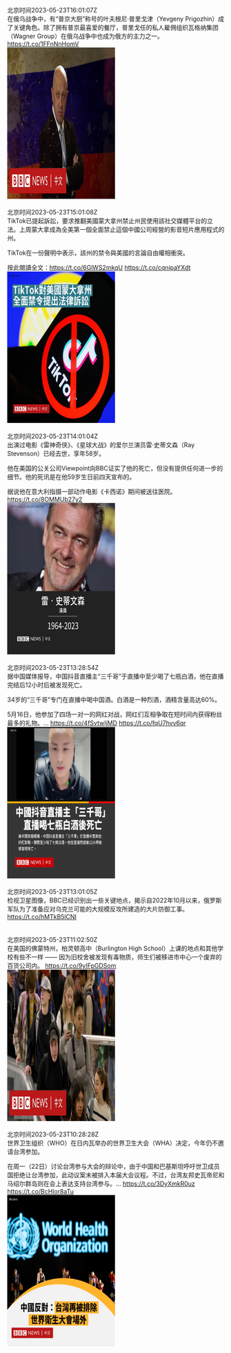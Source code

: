 北京时间2023-05-23T16:01:07Z<br>在俄乌战争中，有“普京大厨”称号的叶夫根尼·普里戈津（Yevgeny Prigozhin）成了关键角色。除了拥有普京最喜爱的餐厅，普里戈任的私人雇佣组织瓦格纳集团（Wagner Group）在俄乌战争中也成为俄方的主力之一。 https://t.co/1FFnNnHomV<br><img src='/temp/video/2023/u-Month-5/c-Day-23/bbcchinese/1660918769420574723_0.jpg' width='250' height='350'><br><br>北京时间2023-05-23T15:01:08Z<br>TikTok已提起訴訟，要求推翻美國蒙大拿州禁止州民使用該社交媒體平台的立法。上周蒙大拿成為全美第一個全面禁止這個中國公司經營的影音短片應用程式的州。

TikTok在一份聲明中表示，該州的禁令與美國的言論自由權相衝突。

按此閱讀全文：https://t.co/6GlWS2mkqU https://t.co/cqnipaYXdt<br><img src='/temp/image/2023/u-Month-5/1660903673399058432_0.jpg' width='250' height='350'><br><br>北京时间2023-05-23T14:01:04Z<br>出演过电影《雷神奇侠》、《星球大战》的爱尔兰演员雷‧史蒂文森（Ray Stevenson）已经去世，享年58岁。

他在美国的公关公司Viewpoint向BBC证实了他的死亡，但没有提供任何进一步的细节。他的死讯是在他59岁生日前四天宣布的。

据说他在意大利指摄一部动作电影《卡西诺》期间被送往医院。 https://t.co/8OMMUb27y2<br><img src='/temp/image/2023/u-Month-5/1660888558368849920_0.jpg' width='250' height='350'><br><br>北京时间2023-05-23T13:28:54Z<br>据中国媒体报导，中国抖音直播主“三千哥”于直播中至少喝了七瓶白酒，他在直播完结后12小时后被发现死亡。

34岁的“三千哥”专门在直播中喝中国酒。白酒是一种烈酒，酒精含量高达60%。

5月16日，他参加了四场一对一的网红对战，网红们互相争取在短时间内获得粉丝最多的礼物。… https://t.co/4fSvtwIjMD https://t.co/fqU7hvv6qr<br><img src='/temp/image/2023/u-Month-5/1660880461030391808_0.jpg' width='250' height='350'><br><br>北京时间2023-05-23T13:01:05Z<br>检视卫星图像，BBC已经识别出一些关键地点，揭示自2022年10月以来，俄罗斯军队为了准备应对乌克兰可能的大规模反攻所建造的大片防御工事。
https://t.co/hMTkB5lCNI<br><br><br>北京时间2023-05-23T11:02:50Z<br>在美国的佛蒙特州，柏灵顿高中（Burlington High School）上课的地点和其他学校有些不一样 —— 因为旧校舍被发现有毒物质，师生们被移进市中心一个废弃的百货公司内。 https://t.co/9yIFpGDSom<br><img src='/temp/video/2023/u-Month-5/c-Day-23/bbcchinese/1660843703030743040_0.jpg' width='250' height='350'><br><br>北京时间2023-05-23T10:28:28Z<br>世界卫生组织（WHO）在日内瓦举办的世界卫生大会（WHA）决定，今年仍不邀请台湾参加。

在周一（22日）讨论台湾参与大会的辩论中，由于中国和巴基斯坦呼吁世卫成员国拒绝让台湾参加，此动议案未被排入本届大会议程。不过，台湾友邦史瓦帝尼和马绍尔群岛则在会上表达支持台湾参与。… https://t.co/3DyXmkR0uz https://t.co/BcHlor8aTu<br><img src='/temp/image/2023/u-Month-5/1660835053247823872_0.jpg' width='250' height='350'><br><br>